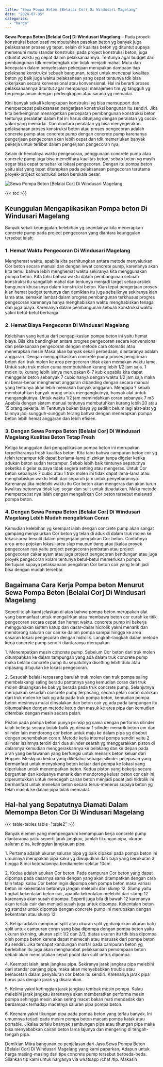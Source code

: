 ```yaml
---
title: "Sewa Pompa Beton [Belalai Cor] Di Windusari Magelang"
date: "2024-07-05"
categories: 
  - "harga"
---
```


**Sewa Pompa Beton \[Belalai Cor\] Di Windusari Magelang** – Pada proyek konstruksi beton pasti membutuhkan pasokan beton yg banyak juga pelaksanaan proses yg tepat. selain dr kualitas beton yg dituntut supaya memenuhi mutu standar konstruksi pada project konstruksi beton, juga dituntut waktu yg cepat dalam pelaksanaannya. Tentunya agar budget dari pembangunan tdk membengkak dan tidak menjadi mahal. Mutu dan kecepatan dalam penyelesaian pekerjaan merupakan dambaan tiap pelaksana konstruksi sebuah bangunan, tetapi untuk mencapai kwalitas beton yg baik juga waktu pelaksanaan yang cepat tentunya tdk bisa dikerjakan secara konvensional atau konvensional. Hal ini berarti proses pelaksanaannya dituntut agar mempunyai manajemen tim yg tangguh yg berpengalaman dengan perlengkapan atau sarana yg memadai.

Kini banyak sekali kelengkapan konstruksi yg bisa mensupport dan mempercepat pelaksanaan pengerjaan konstruksi bangunan itu sendiri. Jika kita berkeinginan menargetkan percepatan pembangunan konstruksi beton tentunya peralatan dalam hal ini harus ditunjang dengan peralatan yg cocok yakni yang memadai. Dan diantara peralatan yg bisa menyegerakan pelaksanaan proses konstruksi beton atau proses pengecoran adalah concrete pump atau concrete pump dengan concrete pump karenanya pengerjaan pengecoran akan lebih cepat dan tdk memerlukan banyak pekerja untuk terlibat dalam pengerjaan pengecoran nya.

Selain dr hematnya waktu pengecoran, penggunaan concrete pump atau concrete pump juga bisa memelihara kualitas beton, sebab beton yg masih segar bisa cepat tersebar ke lokasi pengecoran. Dengan itu pompa beton yaitu alat yang tepat diterapkan pada pelaksanaan pengecoran terutama proyek-project konstruksi beton berskala besar.

![Sewa Pompa Beton [Belalai Cor] Di Windusari Magelang](/images/sewa-concrete-pump-32.png)

{{< toc >}}

## Keunggulan Mengaplikasikan Pompa beton Di Windusari Magelang

Banyak sekali keunggulan-kelebihan yg seandainya kita menerapkan concrete pump pada project pengecoran yang diantara keunggulan tersebut ialah;

### 1\. Hemat Waktu Pengecoran Di Windusari Magelang

Menghemat waktu, apabila kita perhitungkan antara metode menyalurkan Cor beton secara manual dan dengan lewat concrete pump, karenanya akan kita temui bahwa lebih menghemat waktu sekiranya kita menggunakan pompa beton. Kita tahu bahwa waktu dalam pembangunan sebuah konstruksi itu sangatlah mahal dan tentunya menjadi target setiap arsitek bangunan khususnya dalam konstruksi beton. Kian tepat pengerjaan proses kian hemat budget tentunya dan demikian itu juga sebaliknya sekiranya kian lama atau semakin lambat dalam progres pembangunan terkhusus progres pengecoran karenanya hanya menghabiskan waktu menghabiskan tenaga dan juga biaya. Karenanya dalam pembangunan sebuah konstruksi waktu yakni betul-betul berharga.

### 2\. Hemat Biaya Pengecoran Di Windusari Magelang

Kelebihan yang kedua dari pengaplikasian pompa beton ini yaitu hemat biaya. Bila kita bandingkan antara progres pengecoran secara konvensional dan pelaksanaan pengecoran dengan metode cara otomatis atau menerapkan mesin Maka akan banyak sekali perbedaan, diantaranya adalah anggaran. Dengan mengaplikasikan concrete pump proses pengiriman beton dari truk molen ke area pengecoran tidak akan memakan waktu lama. Untuk satu truk molen cuma membutuhkan kurang lebih 1/2 jam saja. 1 molen itu kurang lebih isinya merupakan 6-7 kubik apabila kita dapat menggelar beton sebanyak 7 cubic hanya dengan waktu 1/2 jam saja maka ini benar-benar menghemat anggaran dibanding dengan secara manual yang tentunya akan lebih memakan banyak anggaran. Mengapa ? sebab membutuhkan banyak orang untuk mengangkutnya, banyak alat untuk mengangkutnya. Untuk waktu 1/2 jam memindahkan coran sebanyak 7 m3 Apabila dengan sistem manual tentunya membutuhkan kurang lebih 20 atau 15 orang pekerja. Ini Tentunya bukan biaya yg sedikit belum lagi alat-alat yg lainnya jadi sungguh-sungguh terang bahwa dengan menerapkan pompa beton lebih hemat anggaran dan lebih efisien.

### 3\. Dengan Sewa Pompa Beton \[Belalai Cor\] Di Windusari Magelang Kualitas Beton Tetap Fresh

Ketiga keunggulan dari pengaplikasian pompa beton ini merupakan terpeliharanya fresh kualitas beton. Kita tahu bahwa campuran beton cor yg telah tercampur tdk dapat berlama-lama diizinkan tanpa digelar ketika adukan beton sudah tercampur. Sebab lebih baik tentunya sepatutnya seketika digelar supaya tidak segera setting atau mengeras. Untuk Cor beton sebanyak 7 cubic atau 1 truk molen ini tidak dapat lama-lama atau menghabiskan waktu lebih dari separuh jam untuk penyebarannya. Karenanya jika melebihi waktu itu Cor beton akan mengeras dan akan turun kwalitas betonnya tidak lagi segar dan sulit untuk dipadatkan. Maka metode mempercepat nya ialah dengan mengalirkan Cor beton tersebut melewati pompa beton.

### 4\. Dengan Sewa Pompa Beton \[Belalai Cor\] Di Windusari Magelang Lebih Mudah mengalirkan Coran

Kemudian kelebihan yg keempat ialah dengan concrete pump akan sangat gampang menyalurkan Cor beton yg telah di aduk di dalam truk molen ke lokasi-area tersulit dalam pengerjaan pengaliran Cor beton. Contohnya area-area pojokan lokasi-area slup maupun tiang atau jikalau proyek pengecoran nya yaitu project pengecoran jembatan atau project pengecoran cakar ayam atau juga project pengecoran bendungan atau juga proyek pengecoran kolam tentunya betul-betul memerlukan pompa. Bertujuan supaya pelaksanaan pengaliran Cor beton cair yang telah jadi bisa dengan mudah tersebar.

## Bagaimana Cara Kerja Pompa beton Menurut Sewa Pompa Beton \[Belalai Cor\] Di Windusari Magelang

Seperti telah kami jelaskan di atas bahwa pompa beton merupakan alat yang bermanfaat untuk mengalirkan atau membawa beton cor curah ke titik pengecoran secara cepat dan hemat waktu. concrete pump ini bekerja menggunakan sistem katup dan dasar-dasar hidrolik yakni menarik dan mendorong saluran cor cair ke dalam pompa sampai hingga ke area sasaran lokasi pengecoran dengan hidrolik. Langkah-langkah dalam metode kerja concrete pump sendiri diantaranya merupakan

1\. Menempatkan mesin concrete pump. Sebelum Cor beton dari truk molen ditumpahkan ke dalam tampungan yang ada dalam truk concrete pump maka belalai concrete pump itu sepatutnya disetting lebih dulu atau dipasang ditujukan ke lokasi pengecoran.

2\. Sesudah belalai terpasang barulah truk molen dan truk pompa saling membelakangi saling beradu pantatnya yang kemudian coran dari truk molen dituangkan ke bak yg berada pada truk concrete pump. Selanjutnya merupakan sesudah concrete pump terpasang, secara pelan coran dialirkan dari truk molen ke bak yg ada pada truk pompa beton, kemudian pompa beton mesinnya mulai dinyalakan dan beton cair yg ada pada tampungan itu ditumpahkan dengan metode katup dan masuk ke area pipa dan kemudian ditembak dengan mesin secara pelan.

Piston pada pompa beton punya prinsip yg sama dengan performa silinder ialah bekerja secara bolak-balik yg dimana 1 silinder menarik beton cor dan silinder lain mendorong cor beton untuk maju ke dalam pipa yg disebut dengan penembakan coran. Metode kerja internal pompa sendiri yaitu 2 silinder lazimnya terdiri dari dua silinder searah yg menggerakkan piston di dalamnya kemudian menggerakkannya ke belakang dan ke depan pada arah yang berlawanan yang berfungsi untuk menarik beton keluar dari Hopper. Meskipun kedua yang diketahui sebagai silinder pelepasan yang bermanfaat untuk menyokong beton keluar dari pompa ke lokasi yang diperlukan untuk menempatkan beton. Kedua piston yang bekerja secara bergantian dan keduanya menarik dan mendorong keluar beton cor cair ini diperuntukkan untuk mencegah cairan beton menjadi padat jadi hidrolik ini bermanfaat untuk menekan beton secara terus-menerus supaya beton yg telah masuk ke dalam pipa tidak memadat.

## Hal-hal yang Sepatutnya Diamati Dalam Memompa Beton Cor Di Windusari Magelang

{{< table-tables table="table2" >}}

Banyak elemen yang mempengaruhi kemampuan kerja concrete pump diantaranya yaitu seperti jarak jangkau, jumlah tikungan pipa, ukuran saluran pipa, ketinggian jangkauan pipa.

1\. Pertama adalah ukuran saluran pipa yg baik dipakai pada pompa beton ini umumnya merupakan pipa kaku yg diwujudkan dari baja yang berukuran 3 hingga 8 inci ketebalannya berdiameter sekitar 10cm.

2\. Kedua adalah adukan Cor beton. Pada campuran Cor beton yang dapat dipompa pada dasarnya sama dengan yang akan ditempatkan dengan cara lain tetapi kalau Cor beton ingin dipompa oleh pompa beton maka variasi beton ini kekentalan betonnya jangan melebihi dari slump 12. Slump yaitu tingkat kekentalan beton cair, apabila kekentalan melebihi dari slump 12 karenanya akan susah dipompa. Seperti juga bila di bawah 12 karenanya akan terlalu cair dan menjadi susah juga untuk dipompa. Kekentalan beton yg standar untuk dipompa dengan concrete pump ini merupakan dengan kekentalan atau slump 12.

3\. Ketiga adalah campuran split atau ukuran split yg dianjurkan ukuran batu split untuk campuran coran yang bisa dipompa dengan pompa beton yaitu ukuran skrining, ukuran split 1/2 dan 2/3, diatas ukuran itu tdk bisa dipompa oleh pompa beton karena dapat memecah atau merusak dari pompa beton itu sendiri. Jika terdapat kandungan mortar pada campuran beton yg berlebihan itu juga akan menghambat pelaksanaan pemompaan beton sebab akan menciptakan cepat padat dan sulit untuk dipompa.

4\. Keempat ialah jarak jangkau pipa. Sekiranya jarak jangkau pipa melebihi dari standar panjang pipa, maka akan menyebabkan trouble atau kemacetan dalam penyaluran cor beton itu sendiri. Karenanya jarak pipa harus pas dengan jarak yg disarankan.

5\. Kelima yakni ketinggian jarak jangkau tembak mesin pompa. Kalau melebihi jarak jangkau karenanya akan memberatkan performa mesin pompa sehingga mesin akan sering macet bakan mati mendadak dan berdampak terhadap macetnya saluran pipa pompa beton.

6\. Keenam yakni tikungan pipa pada pompa beton yang terlau banyak. Ini umumnya terjadi pada mesim pompa beton macam pompa katak atau portable. Jikalau terlalu bnanyak sambungan pipa atau tikungan pipa maka bisa menyebabkan cairan beton lama lajunya dan mengering di tengah-tengah pipa.

Demikian Mitra bangunan.co penjelasan dari Jasa Sewa Pompa Beton \[Belalai Cor\] Di Windusari Magelang yang kami paparkan, Adapun untuk harga masing-masing dari tipe concrete pump tersebut berbeda-beda. Silahkan tlp kami untuk harganya via whatsapp /chat /tlp. Makasih
